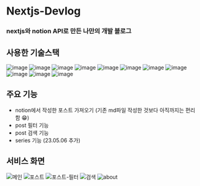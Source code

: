 # Nextjs-Devlog

### nextjs와 notion API로 만든 나만의 개발 블로그

## 사용한 기술스택

![image](https://img.shields.io/badge/javascript-F7DF1E?style=flat-squre&logo=JavaScript&logoColor=black)
![image](https://img.shields.io/badge/react-61DAFB?style=flat-squre&logo=react&logoColor=black)
![image](https://img.shields.io/badge/nextjs-fff?style=flat-squre&logo=Next.js&logoColor=black)
![image](https://img.shields.io/badge/redux-764ABC?style=flat-squre&logo=Redux&logoColor=black)
![image](https://img.shields.io/badge/html-E34F26?style=flat-squre&logo=HTML5&logoColor=black)
![image](https://img.shields.io/badge/css-1572B6?style=flat-squre&logo=CSS3&logoColor=black)
![image](https://img.shields.io/badge/nodejs-339933?style=flat-squre&logo=Node.js&logoColor=black)
![image](https://img.shields.io/badge/express-fff?style=flat-squre&logo=Express&logoColor=black)
![image](https://img.shields.io/badge/MySQL-4479A1?style=flat-squre&logo=MySQL&logoColor=black)
![image](https://img.shields.io/badge/GitHub-181717?style=flat-squre&logo=Github&logoColor=black)
![image](https://img.shields.io/badge/Notion-000?style=flat-squre&logo=Notion&logoColor=black)

## 주요 기능

- notion에서 작성한 포스트 가져오기 (기존 md파일 작성한 것보다 아직까지는 편리함 😁)
- post 필터 기능
- post 검색 기능
- series 기능 (23.05.06 추가)

## 서비스 화면

![메인](https://user-images.githubusercontent.com/105469077/235910485-3c127dfa-5b51-475a-9832-a5f6952de081.png)
![포스트](https://user-images.githubusercontent.com/105469077/235910590-663281ef-5a0e-48c5-96e1-469cca76d40f.png)
![포스트-필터](https://user-images.githubusercontent.com/105469077/235910649-56810222-f2d8-4e68-9e70-d253b8efb5a6.png)
![검색](https://user-images.githubusercontent.com/105469077/235910717-6a16442d-bb24-4718-bb0e-db8eff7cc3fb.png)
![about](https://user-images.githubusercontent.com/105469077/235910893-3e32e08a-ba79-4e7d-b827-0c59972e5733.png)
